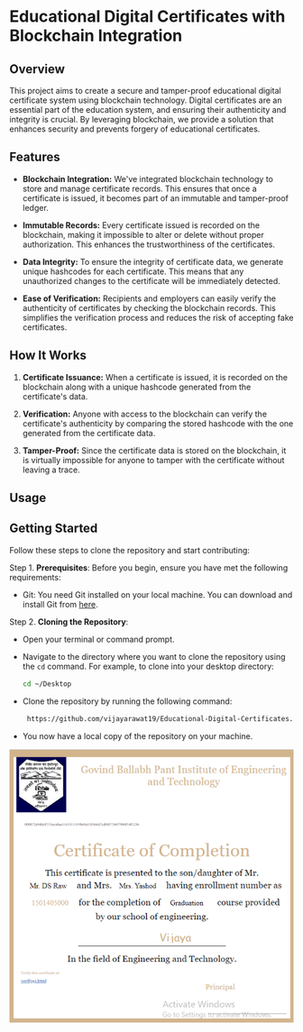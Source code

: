 # Educational Digital Certificates with Blockchain Integration
## Overview
This project aims to create a secure and tamper-proof educational digital certificate system using blockchain technology. Digital certificates are an essential part of the education system, and ensuring their authenticity and integrity is crucial. By leveraging blockchain, we provide a solution that enhances security and prevents forgery of educational certificates.
## Features

- **Blockchain Integration:** We've integrated blockchain technology to store and manage certificate records. This ensures that once a certificate is issued, it becomes part of an immutable and tamper-proof ledger.

- **Immutable Records:** Every certificate issued is recorded on the blockchain, making it impossible to alter or delete without proper authorization. This enhances the trustworthiness of the certificates.

- **Data Integrity:** To ensure the integrity of certificate data, we generate unique hashcodes for each certificate. This means that any unauthorized changes to the certificate will be immediately detected.

- **Ease of Verification:** Recipients and employers can easily verify the authenticity of certificates by checking the blockchain records. This simplifies the verification process and reduces the risk of accepting fake certificates.

## How It Works

1. **Certificate Issuance:** When a certificate is issued, it is recorded on the blockchain along with a unique hashcode generated from the certificate's data.

2. **Verification:** Anyone with access to the blockchain can verify the certificate's authenticity by comparing the stored hashcode with the one generated from the certificate data.

3. **Tamper-Proof:** Since the certificate data is stored on the blockchain, it is virtually impossible for anyone to tamper with the certificate without leaving a trace.

## Usage

## Getting Started

Follow these steps to clone the repository and start contributing:

Step 1. **Prerequisites**: Before you begin, ensure you have met the following requirements:
   - Git: You need Git installed on your local machine. You can download and install Git from [here](https://git-scm.com/downloads).

Step 2. **Cloning the Repository**:
   - Open your terminal or command prompt.
   - Navigate to the directory where you want to clone the repository using the `cd` command. For example, to clone into your desktop directory:
     ```bash
     cd ~/Desktop
     ```
   - Clone the repository by running the following command:
     ```bash
      https://github.com/vijayarawat19/Educational-Digital-Certificates.git
     ```
     
   - You now have a local copy of the repository on your machine.



![**Demonstration of the certificate with unique code**](https://github.com/vijayarawat19/Educational-Digital-Certificates/blob/main/Certificate%20demo.png)
